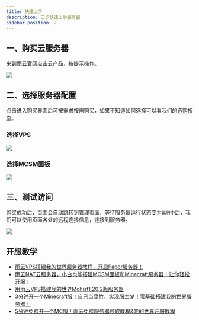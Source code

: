 ```yaml
---
title: 快速上手
description: 三步快速上手服务器
sidebar_position: 2
---
```


## 一、购买云服务器

 来到[雨云官网](https://app.rainyun.com/apps)点击云产品，按提示操作。

![](https://cn-sy1.rains3.com/rainyun-assets/pic/2023/12/20231219154825_57ee1160d5d4da81afd2ee61ab1ae718.png)
## 二、选择服务器配置

点击进入购买界面后可按需求按需购买，如果不知道如何选择可以看我们的[选购指南](/docs/rcs/buy)。

### 选择VPS

![](https://cn-sy1.rains3.com/rainyun-assets/pic/2024/04/20240409152413_a1b7f2128090d28ebb9876a91904e3e7.png)


### 选择MCSM面板

![](https://cn-sy1.rains3.com/rainyun-assets/pic/2024/04/20240409152544_3ecb913f5deb3b5923ad833f9eea28f0.png)

## 三、测试访问

购买成功后，页面会自动跳转到管理页面，等待服务器运行状态变为`运行中`后，我们可以使用页面各处的远程连接信息，连接到服务器。

![](https://cn-sy1.rains3.com/rainyun-assets/Pic/2023/12/img_1702016773_4ea0ec3a30e90fa7677c9ce983e77e35)

## 开服教学

* [雨云VPS搭建我的世界服务器教程，开启Paper服务器！](/docs/guide/Minecraft/mc-paper)
* [雨云NAT云服务器，小白也能搭建MCSM面板和Minecraft服务器！让你轻松开服！](/docs/guide/Minecraft/mc-nat)
* [用雨云VPS搭建我的世界Mohist1.20.2版服务器](/docs/guide/Minecraft/Mohist)
* [3分钟开一个Minecraft服！自己当腐竹，实现服主梦！零基础搭建我的世界服务器！](/docs/guide/Minecraft/mc1)
* [5分钟免费开一个MC服！雨云免费服务器领取教程&我的世界开服教程](/docs/guide/Minecraft/mc2)

